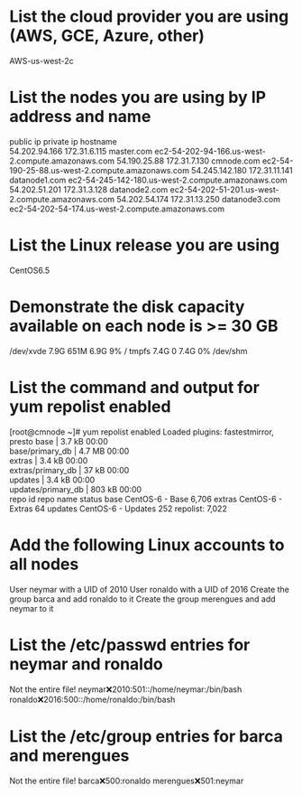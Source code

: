 # List the cloud provider you are using (AWS, GCE, Azure, other)
AWS-us-west-2c

# List the nodes you are using by IP address and name
public ip      private ip    hostname    
54.202.94.166  172.31.6.115 master.com ec2-54-202-94-166.us-west-2.compute.amazonaws.com
54.190.25.88 172.31.7.130  cmnode.com  ec2-54-190-25-88.us-west-2.compute.amazonaws.com 
54.245.142.180 172.31.11.141 datanode1.com ec2-54-245-142-180.us-west-2.compute.amazonaws.com
54.202.51.201 172.31.3.128 datanode2.com ec2-54-202-51-201.us-west-2.compute.amazonaws.com
54.202.54.174 172.31.13.250 datanode3.com ec2-54-202-54-174.us-west-2.compute.amazonaws.com

# List the Linux release you are using
CentOS6.5

# Demonstrate the disk capacity available on each node is >= 30 GB
/dev/xvde       7.9G  651M  6.9G   9% /
tmpfs           7.4G     0  7.4G   0% /dev/shm

# List the command and output for yum repolist enabled
[root@cmnode ~]# yum repolist enabled
Loaded plugins: fastestmirror, presto
base                                                                                                                                             | 3.7 kB     00:00     
base/primary_db                                                                                                                                  | 4.7 MB     00:00     
extras                                                                                                                                           | 3.4 kB     00:00     
extras/primary_db                                                                                                                                |  37 kB     00:00     
updates                                                                                                                                          | 3.4 kB     00:00     
updates/primary_db                                                                                                                               | 803 kB     00:00     
repo id                                                                    repo name                                                                              status
base                                                                       CentOS-6 - Base                                                                        6,706
extras                                                                     CentOS-6 - Extras                                                                         64
updates                                                                    CentOS-6 - Updates                                                                       252
repolist: 7,022

# Add the following Linux accounts to all nodes
User neymar with a UID of 2010
User ronaldo with a UID of 2016
Create the group barca and add ronaldo to it
Create the group merengues and add neymar to it



# List the /etc/passwd entries for neymar and ronaldo
Not the entire file!
neymar:x:2010:501::/home/neymar:/bin/bash
ronaldo:x:2016:500::/home/ronaldo:/bin/bash

# List the /etc/group entries for barca and merengues
Not the entire file!
barca:x:500:ronaldo
merengues:x:501:neymar
